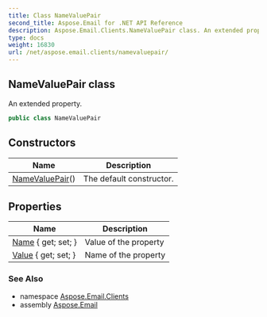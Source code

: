 ```yaml
---
title: Class NameValuePair
second_title: Aspose.Email for .NET API Reference
description: Aspose.Email.Clients.NameValuePair class. An extended property
type: docs
weight: 16830
url: /net/aspose.email.clients/namevaluepair/
---
```

## NameValuePair class

An extended property.

```csharp
public class NameValuePair
```

## Constructors

| Name | Description |
| --- | --- |
| [NameValuePair](namevaluepair/)() | The default constructor. |

## Properties

| Name | Description |
| --- | --- |
| [Name](../../aspose.email.clients/namevaluepair/name/) { get; set; } | Value of the property |
| [Value](../../aspose.email.clients/namevaluepair/value/) { get; set; } | Name of the property |

### See Also

* namespace [Aspose.Email.Clients](../../aspose.email.clients/)
* assembly [Aspose.Email](../../)


